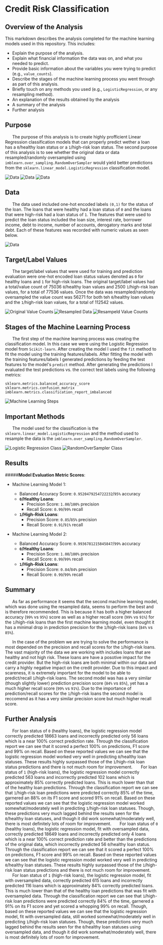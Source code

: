# Credit Risk Classification

## Overview of the Analysis

This markdown describes the analysis completed for the machine learning models used in this repository. This includes:

* Explain the purpose of the analysis.
* Explain what financial information the data was on, and what you needed to predict.
* Provide basic information about the variables you were trying to predict (e.g., `value_counts`).
* Describe the stages of the machine learning process you went through as part of this analysis.
* Briefly touch on any methods you used (e.g., `LogisticRegression`, or any resampling method).
* An explanation of the results obtained by the analysis
* A summary of the analysis
* Further analysis

## Purpose
&nbsp;&nbsp;&nbsp;&nbsp;&nbsp;&nbsp;The purpose of this analysis is to create highly profficient Linear Regression classification models that can properly predict wether a loan has a `0`/healthy loan status or a `1`/high-risk loan status. The second purpose of this analysis is to see whether the original data or data resampled/randomly oversampled using `imblearn.over_sampling.RandomOverSampler` would yield better predictions from the `sklearn.linear_model.LogisticRegression` classification model. 

![Data](./assets/images/resampled_data.png)
![Data](./assets/images/classifier_original.png)
![Data](./assets/images/classifier_resampled.png)

## Data
&nbsp;&nbsp;&nbsp;&nbsp;&nbsp;&nbsp;The data used included one-hot encoded labels `(0,1)` for the status of the loan. The loans that were healthy had a loan status of `0` and the loans that were high-risk had a loan status of `1`. The features that were used to predict the loan status included the loan size, interest rate, borrower income, debt to income, number of accounts, derogatory marks and total debt. Each of these features was recorded with numeric values as seen below.

![Data](./assets/images/data.png)

## Target/Label Values
&nbsp;&nbsp;&nbsp;&nbsp;&nbsp;&nbsp;The target/label values that were used for training and prediction evaluation were one-hot encoded loan status values denoted as `0` for healthy loans and `1` for high-risk loans. The original target/label values had a total/value count of 75036 `0`/healthy loan values and 2500 `1`/high-risk loan values, for a total of 77536 values. Once the data was resampled/randomly oversampled the value count was 56271 for both teh `0`/healthy loan values and the `1`/high-risk loan values, for a total of 112542 values.

![Original Value Counts](./assets/images/original_value_count.png)
![Resampled Data](./assets/images/resampled_data.png)
![Resampeld Value Counts](./assets/images/resampled_value_count.png)

## Stages of the Machine Learning Process
&nbsp;&nbsp;&nbsp;&nbsp;&nbsp;&nbsp;The first step of the machine learning process was creating the classification model. In this case we were using the Logistic Regression model from `Scikit-learn`. After creating the model I used the `fit` method to fit the model using the training features/labels. After fitting the model with the training features/labels I generated predictions by feeding the test features to the model's `predict` method. After generating the predictions I evaluated the test predictions vs. the correct test labels using the following metrics: 
```
sklearn.metrics.balanced_accuracy_score
sklearn.metrics.confusion_matrix
imblearn.metrics.classification_report_imbalanced
```

![Machine Learning Steps](./assets/images/ml_steps.png)

## Important Methods
&nbsp;&nbsp;&nbsp;&nbsp;&nbsp;&nbsp;The model used for the classification is the `sklearn.linear_model.LogisticRegression` and the method used to resample the data is the `imblearn.over_sampling.RandomOverSampler`.

 ![Logistic Regression Class](./assets/images/Logistic_Regression.png)
 ![RandomOverSampler Class](./assets/images/RandomOverSampler.png)


## Results

#####**Model Evaluation Metric Scores**:

* Machine Learning Model 1:
  * Balanced Accuracy Score: `0.9520479254722232`/`95%` accuracy
  * **`0`/Healthy Loans**:
	  * Precision Score: `1.00`/`100%` precision
	  * Recall Score: `0.99`/`99%` recall
  * **`1`/High-Risk Loans**:
	  * Precision Score: `0.85`/`85%` precision
	  * Recall Score: `0.91`/`91%` recall

* Machine Learning Model 2:
  * Balanced Accuracy Score: `0.9936781215845847`/`99%` accuracy
  * **`0`/Healthy Loans**:
	  * Precision Score: `1.00`/`100%` precision
	  * Recall Score: `0.99`/`99%` recall
  * **`1`/High-Risk Loans**:
	  * Precision Score: `0.84`/`84%` precision
	  * Recall Score: `0.99`/`99%` recall

## Summary

&nbsp;&nbsp;&nbsp;&nbsp;&nbsp;&nbsp;As far as performance it seems that the second machine learning model, which was done using the resampled data, seems to perform the best and is therefore recommended. This is because it has both a higher balanced accuracy (`99%` vs `95%`) score as well as a higher recall score (`99%` vs `91%`) for the `1`/high-risk loans than the first machine learning model, even thought it has a minimal drop in prediction precision for the `1`/high-risk loans (`84%` vs `85%`).

&nbsp;&nbsp;&nbsp;&nbsp;&nbsp;&nbsp;In the case of the problem we are trying to solve the performance is most depended on the precision and recall scores for the `1`/high-risk loans. The vast majority of the data we are working with includes loans that are healthy and not high risk. These loans are have a posotive impact for the credit provider. But the high-risk loans are both minimal within our data and carry a highly negative impact on the credit provider. Due to this impact and scareness, it is extremely important for the model to be able to predict/recall `1`/high-risk loans. The second model was has a very similar (though slightly lower) prediction precision score (`84%` vs `85%`), yet has a much higher recall score (`99%` vs `91%`). Due to the importance of prediction/recall scores for the `1`/high-risk loans the second model is reccomend as it has a very similar precision score but much higher recall score.

## Further Analysis

&nbsp;&nbsp;&nbsp;&nbsp;&nbsp;&nbsp;For loan status of `0` (healthy loans), the logistic regression model correctly predicted 18663 loans and incorrectly predicted only 56 loans which is a near 100% correct prediction rate. Through the classification report we can see that it scored a perfect 100% on predictions, F1 score and 99% on recall. Based on these reported values we can see that the logistic regression model worked very well in predicting `0`/healthy loan statuses. These results highly surpassed those of the `1`/high-risk loan status predictions and there is not much room for improvement.
&nbsp;&nbsp;&nbsp;&nbsp;&nbsp;&nbsp;For loan status of `1` (high-risk loans), the logistic regression model correctly predicted 563 loans and incorrectly predicted 102 loans which is approximately 85% correctly predicted loans. This is much lower than that of the healthy loan predictions. Through the classification report we can see that `1`/high-risk loan predictions were predicted correctly 85% of the time, garnered an 88% on its F1 score and scored 91% on recall. Based on these reported values we can see that the logistic regression model worked somewhat/moderately well in predicting `1`/high-risk loan statuses. Though, these predictions very much lagged behind the results seen for the `0`/healthy loan statuses, and though it did work somewhat/moderately well, there is most definitely lots of room for improvement.
&nbsp;&nbsp;&nbsp;&nbsp;&nbsp;&nbsp;For loan status of `0` (healthy loans), the logistic regression model, fit with oversampled data, correctly predicted 18649 loans and incorrectly predicted only 4 loans which is a near 100% correct prediction rate and better than the predictions of the original data, which incorrectly predicted 56 `0`/healthy loan status. Through the classification report we can see that it scored a perfect 100% on predictions, F1 score and 99% on recall. Based on these reported values we can see that the logistic regression model worked very well in predicting `0`/healthy loan statuses. These results highly surpassed those of the `1`/high-risk loan status predictions and there is not much room for improvement.  
&nbsp;&nbsp;&nbsp;&nbsp;&nbsp;&nbsp;For loan status of `1` (high-risk loans), the logistic regression model, fit with oversampled data, correctly predicted 615 loans and incorrectly predicted 116 loans which is approximately 84% correctly predicted loans. This is much lower than that of the healthy loan predictions that was fit with oversampled data. Through the classification report we can see that `1`/high-risk loan predictions were predicted correctly 84% of the time, garnered a 91% on its F1 score and yet scored a whopping 99% on recall. Though, based on these reported values we can see that the logistic regression model, fit with oversampled data, still worked somewhat/moderately well in predicting `1`/high-risk loan statuses. Though, these predictions very much lagged behind the results seen for the `0`/healthy loan statuses using oversampled data, and though it did work somewhat/moderately well, there is most definitely lots of room for improvement.